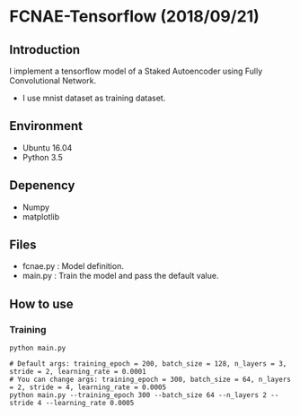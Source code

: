 # FCNAE-Tensorflow (2018/09/21)

## Introduction
I implement a tensorflow model of a Staked Autoencoder using Fully Convolutional Network. 
- I use mnist dataset as training dataset.

## Environment
- Ubuntu 16.04
- Python 3.5

## Depenency
- Numpy
- matplotlib

## Files
- fcnae.py : Model definition.
- main.py : Train the model and pass the default value.

## How to use
### Training
```shell
python main.py

# Default args: training_epoch = 200, batch_size = 128, n_layers = 3, stride = 2, learning_rate = 0.0001
# You can change args: training_epoch = 300, batch_size = 64, n_layers = 2, stride = 4, learning_rate = 0.0005
python main.py --training_epoch 300 --batch_size 64 --n_layers 2 --stride 4 --learning_rate 0.0005
```
